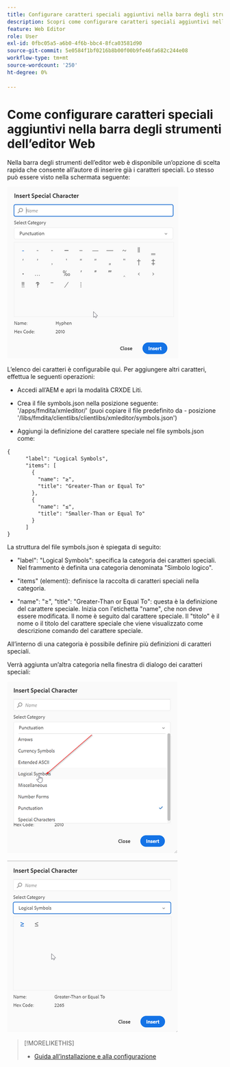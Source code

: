 ```yaml
---
title: Configurare caratteri speciali aggiuntivi nella barra degli strumenti dell'editor Web
description: Scopri come configurare caratteri speciali aggiuntivi nell’editor web delle guide AEM.
feature: Web Editor
role: User
exl-id: 0fbc05a5-a6b0-4f6b-bbc4-8fca03581d90
source-git-commit: 5e0584f1bf0216b8b00f00b9fe46fa682c244e08
workflow-type: tm+mt
source-wordcount: '250'
ht-degree: 0%

---
```


# Come configurare caratteri speciali aggiuntivi nella barra degli strumenti dell’editor Web

Nella barra degli strumenti dell’editor web è disponibile un’opzione di scelta rapida che consente all’autore di inserire già i caratteri speciali.
Lo stesso può essere visto nella schermata seguente:

![Caratteri speciali](assets/special-chars.png)


L’elenco dei caratteri è configurabile qui. Per aggiungere altri caratteri, effettua le seguenti operazioni:

+ Accedi all’AEM e apri la modalità CRXDE Liti.

+ Crea il file symbols.json nella posizione seguente: &#39;/apps/fmdita/xmleditor/&#39; (puoi copiare il file predefinito da - posizione &#39;/libs/fmdita/clientlibs/clientlibs/xmleditor/symbols.json&#39;)

+ Aggiungi la definizione del carattere speciale nel file symbols.json come:

```
{
      "label": "Logical Symbols",
      "items": [
        {
          "name": "≥",
          "title": "Greater-Than or Equal To"
        },
        {
          "name": "≤",
          "title": "Smaller-Than or Equal To"
        }
      ]
}
```

La struttura del file symbols.json è spiegata di seguito:

+ &quot;label&quot;: &quot;Logical Symbols&quot;: specifica la categoria dei caratteri speciali. Nel frammento è definita una categoria denominata &quot;Simbolo logico&quot;.

+ &quot;items&quot; (elementi): definisce la raccolta di caratteri speciali nella categoria.

+ &quot;name&quot;: &quot;≥&quot;, &quot;title&quot;: &quot;Greater-Than or Equal To&quot;: questa è la definizione del carattere speciale. Inizia con l&#39;etichetta &quot;name&quot;, che non deve essere modificata. Il nome è seguito dal carattere speciale. Il &quot;titolo&quot; è il nome o il titolo del carattere speciale che viene visualizzato come descrizione comando del carattere speciale.

All’interno di una categoria è possibile definire più definizioni di caratteri speciali.

Verrà aggiunta un’altra categoria nella finestra di dialogo dei caratteri speciali:

![Categoria di simboli speciali](assets/special-char-category.png)

![Inserisci carattere speciale](assets/insert-special-char.png)

>[!MORELIKETHIS]
>
>+ [Guida all’installazione e alla configurazione](https://helpx.adobe.com/content/dam/help/en/xml-documentation-solution/3-6/XML-Documentation-for-Adobe-Experience-Manager_Installation-Configuration-Guide_EN.pdf)
